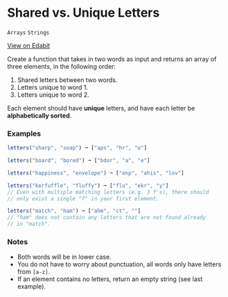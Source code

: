 # Shared vs. Unique Letters

`Arrays` `Strings`

[View on Edabit](https://edabit.com/challenge/64JH2CWhLNkbzfRYW)

Create a function that takes in two words as input and returns an array of three elements, in the following order:

1.  Shared letters between two words.
2.  Letters unique to word 1.
3.  Letters unique to word 2.

Each element should have **unique** letters, and have each letter be **alphabetically sorted**.

### Examples

```js
letters("sharp", "soap") ➞ ["aps", "hr", "o"]

letters("board", "bored") ➞ ["bdor", "a", "e"]

letters("happiness", "envelope") ➞ ["enp", "ahis", "lov"]

letters("kerfuffle", "fluffy") ➞ ["flu", "ekr", "y"]
// Even with multiple matching letters (e.g. 3 f's), there should
// only exist a single "f" in your first element.

letters("match", "ham") ➞ ["ahm", "ct", ""]
// "ham" does not contain any letters that are not found already
// in "match".
```

### Notes

- Both words will be in lower case.
- You do not have to worry about punctuation, all words only have letters from `[a-z]`.
- If an element contains no letters, return an empty string (see last example).
